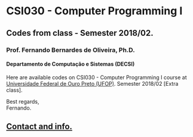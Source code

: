 # CSI030 - Computer Programming I
## Codes from class - Semester 2018/02.
### **Prof. Fernando Bernardes de Oliveira, Ph.D.**
#### Departamento de Computação e Sistemas (DECSI)

Here are available codes on CSI030 - Computer Programming I course at [Universidade Federal de Ouro Preto (UFOP)](http://www.ufop.br). Semester 2018/02 [Extra class].

Best regards,  
Fernando.

[Contact and info.](mailto:fboliveira@ufop.edu.br)
--------------
